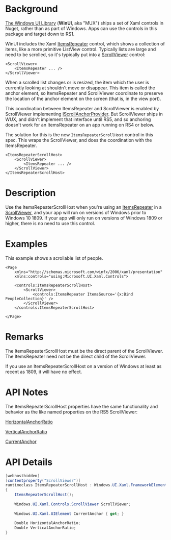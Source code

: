 # Background
[The Windows UI Library](https://docs.microsoft.com/en-us/uwp/toolkits/winui/) (**WinUI**, aka "MUX")
ships a set of Xaml controls in Nuget, rather than as part of Windows. Apps can use the
controls in this package and target down to RS1.

WinUI includes the Xaml 
[ItemsRepeater](https://docs.microsoft.com/en-us/uwp/api/microsoft.ui.xaml.controls.itemsrepeater)
control, which shows a collection of items, like a more primitive ListView control. Typically 
lists are large and need to be scrolled, so it's typically put into a
[ScrollViewer](https://docs.microsoft.com/uwp/api/Windows.UI.Xaml.Controls.ScrollViewer) control:

```xaml
<ScrollViewer>
    <ItemsRepeater ... />
</ScrollViewer>
```

When a scrolled list changes or is resized, the item which the user is currently looking at shouldn't move
or disappear. This item is called the anchor element, so ItemsRepeater and ScrollViewer coordinate
to preserve the location of the anchor element on the screen (that is, in the view port).

This coordination between ItemsRepeater and ScrollViewer is enabled by ScrollViewer implementing
[IScrollAnchorProvider](https://docs.microsoft.com/uwp/api/Windows.UI.Xaml.Controls.IScrollAnchorProvider).
But ScrollViewer ships in WUX, and didn't implement that interface until RS5, and
so anchoring doesn't work for an ItemsRepeater on an app running on RS4 or below.

The solution for this is the new `ItemsRepeaterScrollHost` control in this spec.
This wraps the ScrollViewer, and does the coordination with the ItemsRepeater.

```xaml
<ItemsRepeaterScrollHost>
    <ScrollViewer>
        <ItemsRepeater ... />
    </ScrollViewer>
</ItemsRepeaterScrollHost> 
```

# Description
<!-- Use this section to provide a brief description of the feature.
For an example, see the introduction to the PasswordBox control 
(http://docs.microsoft.com/windows/uwp/design/controls-and-patterns/password-box). -->

Use the ItemsRepeaterScrollHost when you're using an 
[ItemsRepeater](https://docs.microsoft.com/en-us/uwp/api/microsoft.ui.xaml.controls.itemsrepeater) 
in a [ScrollViewer](https://docs.microsoft.com/uwp/api/Windows.UI.Xaml.Controls.ScrollViewer),
and your app will run on versions of Windows prior to Windows 10 1809. If your app will only run
on versions of Windows 1809 or higher, there is no need to use this control.

# Examples
This example shows a scrollable list of people.

```xaml
<Page
    xmlns="http://schemas.microsoft.com/winfx/2006/xaml/presentation"
    xmlns:controls="using:Microsoft.UI.Xaml.Controls">

    <controls:ItemsRepeaterScrollHost>
        <ScrollViewer>
            <controls:ItemsRepeater ItemsSource='{x:Bind PeopleCollection}' />
        </ScrollViewer>
    </controls:ItemsRepeaterScrollHost> 
    
</Page>
```

# Remarks
The ItemsRepeaterScrollHost must be the direct parent of the ScrollViewer.
The ItemsRepeater need not be the direct child of the ScrollViewer.

If you use an ItemsRepeaterScrollHost on a version of Windows at least as recent
as 1809, it will have no effect.

# API Notes
The ItemsRepeaterScrollHost properties have the
same functionality and behavior as the like named properties
on the RS5 ScrollViewer:

[HorizontalAnchorRatio](https://docs.microsoft.com/en-us/uwp/api/Windows.UI.Xaml.Controls.ScrollViewer.HorizontalAnchorRatio)

[VerticalAnchorRatio](https://docs.microsoft.com/uwp/api/Windows.UI.Xaml.Controls.ScrollViewer.VerticalAnchorRatio)

[CurrentAnchor](https://docs.microsoft.com/uwp/api/Windows.UI.Xaml.Controls.ScrollViewer.CurrentAnchor)

# API Details
```C#
[webhosthidden]
[contentproperty("ScrollViewer")]
runtimeclass ItemsRepeaterScrollHost : Windows.UI.Xaml.FrameworkElement
{
    ItemsRepeaterScrollHost();
    
    Windows.UI.Xaml.Controls.ScrollViewer ScrollViewer;
    
    Windows.UI.Xaml.UIElement CurrentAnchor { get; }    
    
    Double HorizontalAnchorRatio;
    Double VerticalAnchorRatio;
}
```
